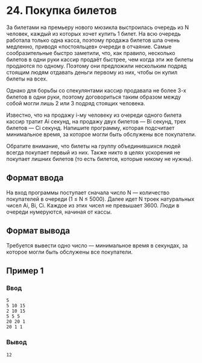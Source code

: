 # 24. Покупка билетов

За билетами на премьеру нового мюзикла выстроилась очередь из N человек, каждый из которых хочет купить 1 билет. На всю
очередь работала только одна касса, поэтому продажа билетов шла очень медленно, приводя «постояльцев» очереди в
отчаяние. Самые сообразительные быстро заметили, что, как правило, несколько билетов в одни руки кассир продаёт быстрее,
чем когда эти же билеты продаются по одному. Поэтому они предложили нескольким подряд стоящим людям отдавать деньги
первому из них, чтобы он купил билеты на всех.

Однако для борьбы со спекулянтами кассир продавала не более 3-х билетов в одни руки, поэтому договориться таким образом
между собой могли лишь 2 или 3 подряд стоящих человека.

Известно, что на продажу i-му человеку из очереди одного билета кассир тратит Ai секунд, на продажу двух билетов — Bi
секунд, трех билетов — Ci секунд. Напишите программу, которая подсчитает минимальное время, за которое могли быть
обслужены все покупатели.

Обратите внимание, что билеты на группу объединившихся людей всегда покупает первый из них. Также никто в целях
ускорения не покупает лишних билетов (то есть билетов, которые никому не нужны).

## Формат ввода

На вход программы поступает сначала число N — количество покупателей в очереди (1 ≤ N ≤ 5000). Далее идет N троек
натуральных чисел Ai, Bi, Ci. Каждое из этих чисел не превышает 3600. Люди в очереди нумеруются, начиная от кассы.

## Формат вывода

Требуется вывести одно число — минимальное время в секундах, за которое могли быть обслужены все покупатели.

## Пример 1

### Ввод

    5
    5 10 15
    2 10 15
    5 5 5
    20 20 1
    20 1 1

### Вывод

    12

